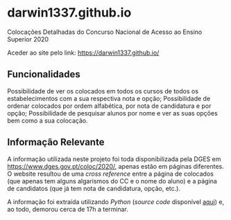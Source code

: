 # darwin1337.github.io
Colocações Detalhadas do Concurso Nacional de Acesso ao Ensino Superior 2020

Aceder ao site pelo link: https://darwin1337.github.io/

## Funcionalidades

Possibilidade de ver os colocados em todos os cursos de todos os estabelecimentos com a sua respectiva nota e opção;
Possibilidade de ordenar colocados por ordem alfabética, por nota de candidatura e por opção;
Possibilidade de pesquisar alunos por nome e ver as suas opções bem como a sua colocação.

## Informação Relevante

A informação utilizada neste projeto foi toda disponibilizada pela DGES em https://www.dges.gov.pt/coloc/2020/, apenas estão em páginas diferentes. O website resultou de uma *cross reference* entre a página de colocados (que apenas tem alguns algarismos do CC e o nome do aluno) e a página de candidatos (que já tem nota de candidatura, opção, etc.).

A informação foi extraída utilizando *Python* (*source code* disponível [aqui](https://github.com/Darwin1337/darwin1337.github.io/tree/main/py-sourcecode)) e, ao todo, demorou cerca de 17h a terminar.
